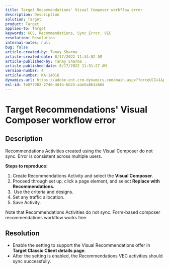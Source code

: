 ```yaml
---
title: Target Recommendations' Visual Composer workflow error
description: Description
solution: Target
product: Target
applies-to: Target
keywords: KCS, Recommendations, Sync Error, VEC
resolution: Resolution
internal-notes: null
bug: false
article-created-by: Tanay Sharma .
article-created-date: 8/17/2022 11:34:02 AM
article-published-by: Tanay Sharma .
article-published-date: 8/17/2022 11:51:27 AM
version-number: 4
article-number: KA-14016
dynamics-url: https://adobe-ent.crm.dynamics.com/main.aspx?forceUCI=1&pagetype=entityrecord&etn=knowledgearticle&id=ad273579-201e-ed11-b83e-002248086735
exl-id: fe077002-2740-4d1b-bb25-aae5a8b3a66d
---
```

# Target Recommendations' Visual Composer workflow error

## Description


Recommendations Activities created using the Visual Composer do not sync. Error is consistent across multiple users.

<b>Steps to reproduce:</b>

1. Create Recommendations Activity and select the <b>Visual Composer</b>.
2. Proceed through set up, click a page element, and select <b>Replace with Recommendations.</b>
3. <b> </b>Use the criteria and designs.
4. Set any traffic allocation.
5. Save Activity.




Note that Recommendations Activities do not sync. Form-based composer recommendations workflow works fine.


## Resolution


- Enable the setting to support the Visual Recommendations offer in <b>Target Classic </b> <b>Client details page</b>.
- After the setting is enabled, the Recommendations VEC activities should sync successfully.
